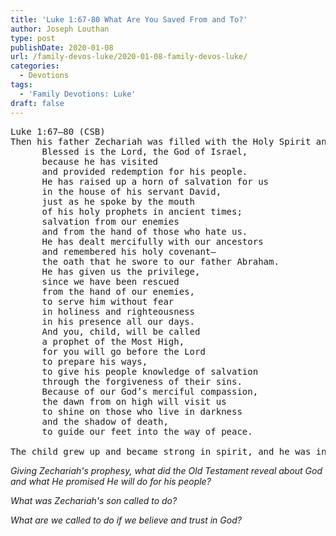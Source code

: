 ```yaml
---
title: 'Luke 1:67-80 What Are You Saved From and To?'
author: Joseph Louthan
type: post
publishDate: 2020-01-08
url: /family-devos-luke/2020-01-08-family-devos-luke/
categories:
  - Devotions
tags:
  - 'Family Devotions: Luke'
draft: false
---
```


<pre>
Luke 1:67–80 (CSB)
Then his father Zechariah was filled with the Holy Spirit and prophesied: 
      Blessed is the Lord, the God of Israel, 
      because he has visited 
      and provided redemption for his people. 
      He has raised up a horn of salvation for us 
      in the house of his servant David, 
      just as he spoke by the mouth 
      of his holy prophets in ancient times; 
      salvation from our enemies 
      and from the hand of those who hate us. 
      He has dealt mercifully with our ancestors 
      and remembered his holy covenant—
      the oath that he swore to our father Abraham. 
      He has given us the privilege, 
      since we have been rescued 
      from the hand of our enemies, 
      to serve him without fear 
      in holiness and righteousness 
      in his presence all our days. 
      And you, child, will be called 
      a prophet of the Most High, 
      for you will go before the Lord 
      to prepare his ways, 
      to give his people knowledge of salvation 
      through the forgiveness of their sins. 
      Because of our God’s merciful compassion, 
      the dawn from on high will visit us 
      to shine on those who live in darkness 
      and the shadow of death, 
      to guide our feet into the way of peace. 

The child grew up and became strong in spirit, and he was in the wilderness until the day of his public appearance to Israel.
</pre>



*Giving Zechariah's prophesy, what did the Old Testament reveal about God and what He promised He will do for his people?*

*What was Zechariah's son called to do?*

*What are we called to do if we believe and trust in God?*

